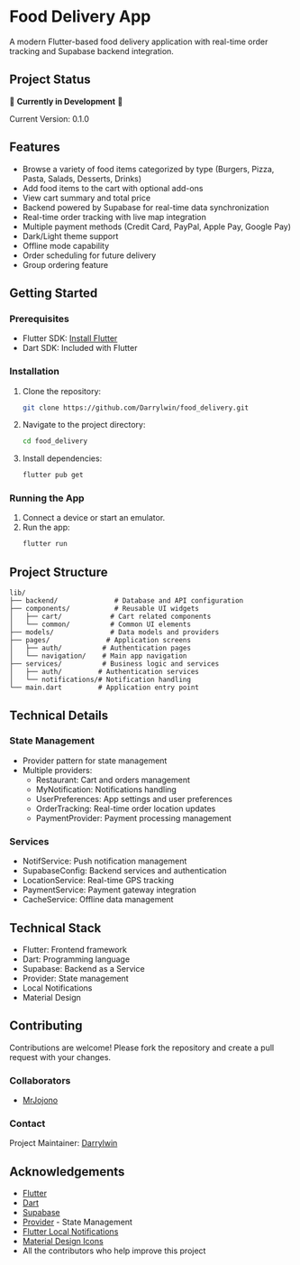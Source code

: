 # Food Delivery App

A modern Flutter-based food delivery application with real-time order tracking and Supabase backend integration.

## Project Status

🚧 **Currently in Development** 🚧

Current Version: 0.1.0

## Features

- Browse a variety of food items categorized by type (Burgers, Pizza, Pasta, Salads, Desserts, Drinks)
- Add food items to the cart with optional add-ons
- View cart summary and total price
- Backend powered by Supabase for real-time data synchronization
- Real-time order tracking with live map integration
- Multiple payment methods (Credit Card, PayPal, Apple Pay, Google Pay)
- Dark/Light theme support
- Offline mode capability
- Order scheduling for future delivery
- Group ordering feature

## Getting Started

### Prerequisites

- Flutter SDK: [Install Flutter](https://flutter.dev/docs/get-started/install)
- Dart SDK: Included with Flutter

### Installation

1. Clone the repository:
   ```sh
   git clone https://github.com/Darrylwin/food_delivery.git
   ```
2. Navigate to the project directory:
   ```sh
   cd food_delivery
   ```
3. Install dependencies:
   ```sh
   flutter pub get
   ```

### Running the App

1. Connect a device or start an emulator.
2. Run the app:
   ```sh
   flutter run
   ```

## Project Structure

```
lib/
├── backend/              # Database and API configuration
├── components/           # Reusable UI widgets
│   ├── cart/            # Cart related components
│   └── common/          # Common UI elements
├── models/              # Data models and providers
├── pages/              # Application screens
│   ├── auth/          # Authentication pages
│   └── navigation/    # Main app navigation
├── services/          # Business logic and services
│   ├── auth/         # Authentication services
│   └── notifications/# Notification handling
└── main.dart         # Application entry point
```

## Technical Details

### State Management
- Provider pattern for state management
- Multiple providers:
  - Restaurant: Cart and orders management
  - MyNotification: Notifications handling
  - UserPreferences: App settings and user preferences
  - OrderTracking: Real-time order location updates
  - PaymentProvider: Payment processing management

### Services
- NotifService: Push notification management
- SupabaseConfig: Backend services and authentication
- LocationService: Real-time GPS tracking
- PaymentService: Payment gateway integration
- CacheService: Offline data management

## Technical Stack

- Flutter: Frontend framework
- Dart: Programming language
- Supabase: Backend as a Service
- Provider: State management
- Local Notifications
- Material Design

## Contributing

Contributions are welcome! Please fork the repository and create a pull request with your changes.

### Collaborators

- [MrJojono](https://github.com/MrJojono)

### Contact

Project Maintainer: [Darrylwin](https://github.com/Darrylwin)

## Acknowledgements

- [Flutter](https://flutter.dev/)
- [Dart](https://dart.dev/)
- [Supabase](https://supabase.com/)
- [Provider](https://pub.dev/packages/provider) - State Management
- [Flutter Local Notifications](https://pub.dev/packages/flutter_local_notifications)
- [Material Design Icons](https://material.io/icons/)
- All the contributors who help improve this project